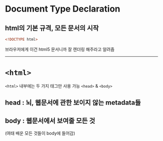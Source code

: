 # Document Type Declaration

## html의 기본 규격, 모든 문서의 시작

```html
<!DOCTYPE html>
```

브라우저에게 이건 html5 문서니까 잘 렌더링 해주라고 알려줌

---

# `<html>`

`<html>` 내부에는 두 가지 태그만 사용 가능 `<head>` & `<body>`

## head : 뇌, 웹문서에 관한 보이지 않는 metadata들

## body : 웹문서에서 보여줄 모든 것

(여태 배운 모든 것들이 body에 들어감)
